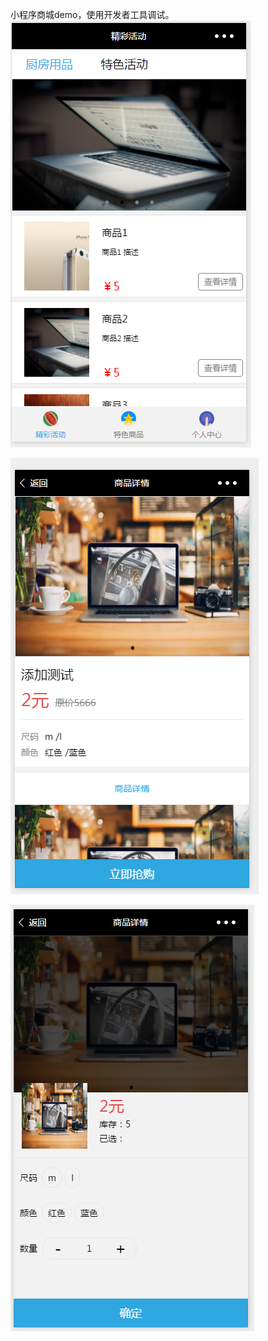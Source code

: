 小程序商城demo，使用开发者工具调试。  
<img src = "image/demo.png" style = "text-align: center;display: block"/>    
<img src = "image/demo1.png" style = "text-align: center;display: block"/>    
<img src = "image/demo2.png" style = "text-align: center;display: block"/>    